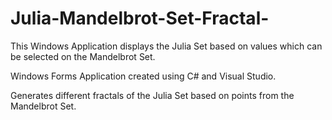 # Julia-Mandelbrot-Set-Fractal-
This Windows Application displays the Julia Set based on values which can be selected on the Mandelbrot Set.

Windows Forms Application created using C# and Visual Studio.

Generates different fractals of the Julia Set based on points from the Mandelbrot Set.
